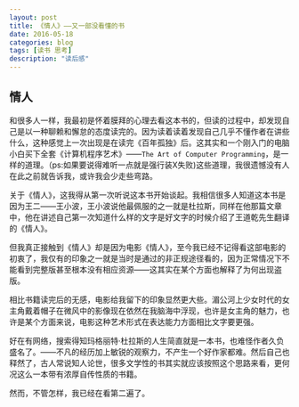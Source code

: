 ```yaml
---
layout: post
title: 《情人》——又一部没看懂的书
date: 2016-05-18
categories: blog
tags: [读书 思考]
description: "读后感"
---
```

## 情人

和很多人一样，我最初是怀着膜拜的心理去看这本书的，但读的过程中，却发现自己是以一种聊赖和懈怠的态度读完的。因为读着读着发现自己几乎不懂作者在讲些什么，这种感觉上一次出现是在读完《百年孤独》后。这其实和一个刚入门的电脑小白买下全套《计算机程序艺术》——`The Art of Computer Programming`，是一样的道理。（ps:如果要说得难听一点就是强行装X失败)这些道理，我很遗憾没有人在此之前就告诉我，或许我会少走些弯路。

关于《情人》，这我得从第一次听说这本书开始谈起。我相信很多人知道这本书是因为王二——王小波，王小波说他最佩服的之一就是杜拉斯，同样在他那篇文章中，他在讲述自己第一次知道什么样的文字是好文字的时候介绍了王道乾先生翻译的《情人》。

但我真正接触到《情人》却是因为电影《情人》，至今我已经不记得看这部电影的初衷了，我仅有的印象之一就是当时是通过的非正规途径看的，因为正常情况下不能看到完整版甚至根本没有相应资源——这其实在某个方面也解释了为何出现盗版。

相比书籍读完后的无感，电影给我留下的印象显然更大些。湄公河上少女时代的女主角戴着帽子在微风中的影像现在依然在我脑海中浮现，也许是女主角的魅力，也许是某个方面来说，电影这种艺术形式在表达能力方面相比文字要更强。

好在有网络，搜索得知玛格丽特·杜拉斯的人生简直就是一本书，也难怪作者久负盛名了。——不凡的经历加上敏锐的观察力，不产生一个好作家都难。然后自己也释然了，古人常说知人论世，很多文学性的书其实就应该按照这个思路来看，更何况这么一本带有浓厚自传性质的书籍。

然而，不管怎样，我已经在看第二遍了。
